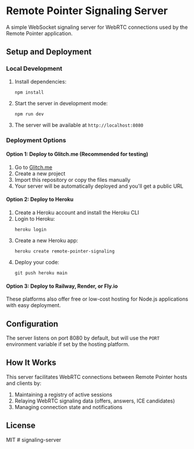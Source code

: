 # Remote Pointer Signaling Server

A simple WebSocket signaling server for WebRTC connections used by the Remote Pointer application.

## Setup and Deployment

### Local Development

1. Install dependencies:

   ```
   npm install
   ```

2. Start the server in development mode:

   ```
   npm run dev
   ```

3. The server will be available at `http://localhost:8080`

### Deployment Options

#### Option 1: Deploy to Glitch.me (Recommended for testing)

1. Go to [Glitch.me](https://glitch.com/)
2. Create a new project
3. Import this repository or copy the files manually
4. Your server will be automatically deployed and you'll get a public URL

#### Option 2: Deploy to Heroku

1. Create a Heroku account and install the Heroku CLI
2. Login to Heroku:
   ```
   heroku login
   ```
3. Create a new Heroku app:
   ```
   heroku create remote-pointer-signaling
   ```
4. Deploy your code:
   ```
   git push heroku main
   ```

#### Option 3: Deploy to Railway, Render, or Fly.io

These platforms also offer free or low-cost hosting for Node.js applications with easy deployment.

## Configuration

The server listens on port 8080 by default, but will use the `PORT` environment variable if set by the hosting platform.

## How It Works

This server facilitates WebRTC connections between Remote Pointer hosts and clients by:

1. Maintaining a registry of active sessions
2. Relaying WebRTC signaling data (offers, answers, ICE candidates)
3. Managing connection state and notifications

## License

MIT
#   s i g n a l i n g - s e r v e r  
 